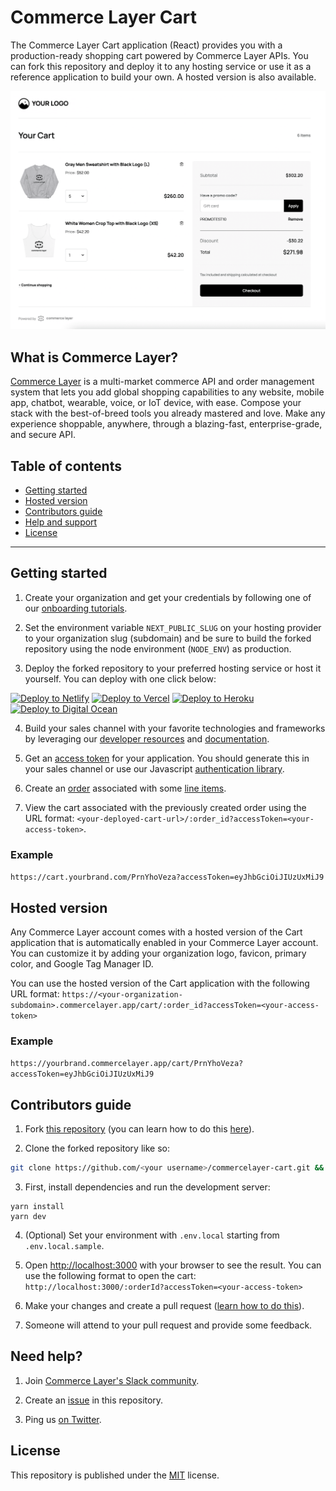 # Commerce Layer Cart

The Commerce Layer Cart application (React) provides you with a production-ready shopping cart powered by Commerce Layer APIs. You can fork this repository and deploy it to any hosting service or use it as a reference application to build your own. A hosted version is also available.

![Commerce Layer Cart demo](./public/cart.png)

## What is Commerce Layer?

[Commerce Layer](https://commercelayer.io) is a multi-market commerce API and order management system that lets you add global shopping capabilities to any website, mobile app, chatbot, wearable, voice, or IoT device, with ease. Compose your stack with the best-of-breed tools you already mastered and love. Make any experience shoppable, anywhere, through a blazing-fast, enterprise-grade, and secure API.

## Table of contents

- [Getting started](#getting-started)
- [Hosted version](#hosted-version)
- [Contributors guide](#contributors-guide)
- [Help and support](#need-help)
- [License](#license)

---

## Getting started

1. Create your organization and get your credentials by following one of our [onboarding tutorials](https://docs.commercelayer.io/developers/welcome).

2. Set the environment variable `NEXT_PUBLIC_SLUG` on your hosting provider to your organization slug (subdomain) and be sure to build the forked repository using the node environment (`NODE_ENV`) as production.

3. Deploy the forked repository to your preferred hosting service or host it yourself. You can deploy with one click below:

[<img src="https://www.netlify.com/img/deploy/button.svg" alt="Deploy to Netlify" height="35">](https://app.netlify.com/start/deploy?repository=https://github.com/commercelayer/commercelayer-cart) [<img src="https://vercel.com/button" alt="Deploy to Vercel" height="35">](https://vercel.com/new/clone?repository-url=https://github.com/commercelayer/commercelayer-cart) [<img src="https://www.herokucdn.com/deploy/button.svg" alt="Deploy to Heroku" height="35">](https://heroku.com/deploy?template=https://github.com/commercelayer/commercelayer-cart) [<img src="https://www.deploytodo.com/do-btn-blue.svg" alt="Deploy to Digital Ocean" height="35">](https://cloud.digitalocean.com/apps/new?repo=https://github.com/commercelayer/commercelayer-cart/tree/master)

4. Build your sales channel with your favorite technologies and frameworks by leveraging our [developer resources](https://commercelayer.io/developers) and [documentation](https://docs.commercelayer.io/api).

5. Get an [access token](https://docs.commercelayer.io/api/authentication) for your application. You should generate this in your sales channel or use our Javascript [authentication library](https://github.com/commercelayer/commercelayer-js-auth).

6. Create an [order](https://docs.commercelayer.io/developers/v/api-reference/orders) associated with some [line items](https://docs.commercelayer.io/developers/v/api-reference/line_items).

7. View the cart associated with the previously created order using the URL format: `<your-deployed-cart-url>/:order_id?accessToken=<your-access-token>`.

### Example

`https://cart.yourbrand.com/PrnYhoVeza?accessToken=eyJhbGciOiJIUzUxMiJ9`

## Hosted version

Any Commerce Layer account comes with a hosted version of the Cart application that is automatically enabled in your Commerce Layer account. You can customize it by adding your organization logo, favicon, primary color, and Google Tag Manager ID.

You can use the hosted version of the Cart application with the following URL format: `https://<your-organization-subdomain>.commercelayer.app/cart/:order_id?accessToken=<your-access-token>`

### Example

`https://yourbrand.commercelayer.app/cart/PrnYhoVeza?accessToken=eyJhbGciOiJIUzUxMiJ9`

## Contributors guide

1. Fork [this repository](https://github.com/commercelayer/commercelayer-cart) (you can learn how to do this [here](https://help.github.com/articles/fork-a-repo)).

2. Clone the forked repository like so:

```bash
git clone https://github.com/<your username>/commercelayer-cart.git && cd commercelayer-cart
```

3. First, install dependencies and run the development server:

```
yarn install
yarn dev
```

4. (Optional) Set your environment with `.env.local` starting from `.env.local.sample`.

5. Open [http://localhost:3000](http://localhost:3000) with your browser to see the result. You can use the following format to open the cart: `http://localhost:3000/:orderId?accessToken=<your-access-token>`

6. Make your changes and create a pull request ([learn how to do this](https://docs.github.com/en/github/collaborating-with-issues-and-pull-requests/creating-a-pull-request)).

7. Someone will attend to your pull request and provide some feedback.

## Need help?

1. Join [Commerce Layer's Slack community](https://slack.commercelayer.app).

2. Create an [issue](https://github.com/commercelayer/commercelayer-cart/issues) in this repository.

3. Ping us [on Twitter](https://twitter.com/commercelayer).

## License

This repository is published under the [MIT](LICENSE) license.
